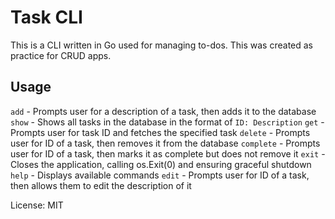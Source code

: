 # Task CLI

This is a CLI written in Go used for managing to-dos. This was created as practice for CRUD apps.

## Usage

`add` - Prompts user for a description of a task, then adds it to the database
`show` - Shows all tasks in the database in the format of `ID: Description`
`get` - Prompts user for task ID and fetches the specified task
`delete` - Prompts user for ID of a task, then removes it from the database
`complete` - Prompts user for ID of a task, then marks it as complete but does not remove it
`exit` - Closes the application, calling os.Exit(0) and ensuring graceful shutdown
`help` - Displays available commands
`edit` - Prompts user for ID of a task, then allows them to edit the description of it

License: MIT
